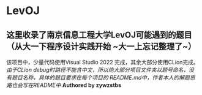 # LevOJ
## 这里收录了南京信息工程大学LevOJ可能遇到的题目（从大一下程序设计实践开始  ~大一上忘记整理了~）
该项目中，少量代码使用Visual Studio 2022 完成，其余大部分使用CLion完成。
*由于CLion debug时路径不能含中文，所以绝大部分项目文件夹以题号命名，没有题目名称，具体的题目要求在每个项目的 README.md中，作者本人的解题思路也会写在README中*
**Authored by zywzstbs**